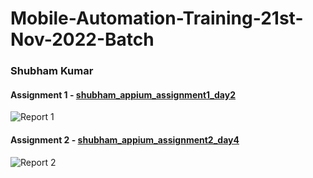 
# Mobile-Automation-Training-21st-Nov-2022-Batch

### Shubham Kumar
#### Assignment 1 - [**shubham_appium_assignment1_day2**](https://github.com/gem-kajalbaghel/Mobile-Automation-Training-21st-Nov-2022-Batch/blob/gem-shubhamkumar/shubham_appium_assignment1_day2.zip)
![Report 1](https://github.com/gem-shubhamkumar/appium-training-report/blob/main/Report_1.jpg)
#### Assignment 2 - [**shubham_appium_assignment2_day4**](https://github.com/gem-kajalbaghel/Mobile-Automation-Training-21st-Nov-2022-Batch/blob/gem-shubhamkumar/shubham_appium_assignment2_day4.zip)
![Report 2](https://github.com/gem-shubhamkumar/appium-training-report/blob/main/Report_2.jpg)

